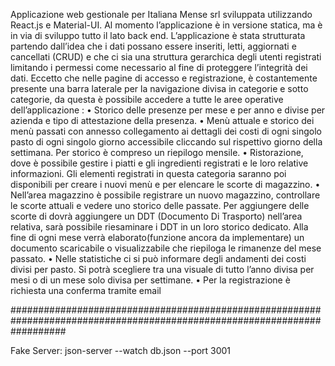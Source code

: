 Applicazione web gestionale per Italiana Mense srl sviluppata utilizzando React.js e Material-UI. Al momento l’applicazione è in versione statica, ma è in via di sviluppo tutto il lato back end.
L’applicazione è stata strutturata partendo dall’idea che i dati possano essere inseriti, letti, aggiornati e cancellati (CRUD)  e che ci sia una struttura gerarchica degli utenti registrati limitando i permessi come necessario al fine di proteggere l’integrità dei dati.
Eccetto che nelle pagine di accesso e registrazione, è costantemente presente una barra laterale per la navigazione divisa in categorie e sotto categorie, da questa è possibile accedere a tutte le aree operative dell’applicazione :
•	Storico delle presenze per mese e per anno e divise per azienda e tipo di attestazione della presenza.
•	Menù attuale e storico dei menù passati con annesso collegamento ai dettagli dei costi di ogni singolo pasto di ogni singolo giorno accessibile cliccando sul rispettivo giorno della settimana. Per storico è compreso un riepilogo mensile.
•	Ristorazione, dove è possibile gestire i piatti e gli ingredienti registrati e le loro relative informazioni. Gli elementi registrati in questa categoria saranno poi disponibili per creare i nuovi menù e per elencare le scorte di magazzino.
•	Nell’area magazzino è possibile registrare un nuovo magazzino, controllare le scorte attuali e vedere uno storico delle passate. Per aggiungere delle scorte di dovrà aggiungere un DDT (Documento Di Trasporto) nell’area relativa, sarà possibile riesaminare i DDT in un loro storico dedicato. Alla fine di ogni mese verrà elaborato(funzione ancora da implementare) un documento scaricabile o visualizzabile che riepiloga le rimanenze del mese passato.
•	Nelle statistiche ci si può informare degli andamenti dei costi divisi per pasto. Si potrà scegliere tra una visuale di tutto l’anno divisa per mesi o di un mese solo divisa per settimane.
•	Per la registrazione è richiesta una conferma tramite email

##########################################################################################################################

Fake Server:
json-server --watch db.json --port 3001